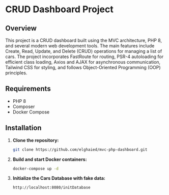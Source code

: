 # CRUD Dashboard Project

## Overview

This project is a CRUD dashboard built using the MVC architecture, PHP 8, and several modern web development tools. The main features include Create, Read, Update, and Delete (CRUD) operations for managing a list of cars. The project incorporates FastRoute for routing, PSR-4 autoloading for efficient class loading, Axios and AJAX for asynchronous communication, Tailwind CSS for styling, and follows Object-Oriented Programming (OOP) principles.

## Requirements

- PHP 8
- Composer
- Docker Compose


## Installation

1. **Clone the repository:**

    ```bash
    git clone https://github.com/elghaied/mvc-php-dashboard.git


2. **Build and start Docker containers:**
    ```bash
    docker-compose up -d


3. **Initialize the Cars Database with fake data:**

    ```bash
    http://localhost:8080/initDatabase

